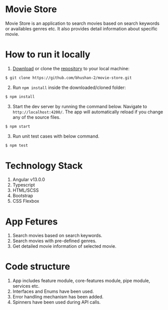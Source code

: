 # Movie Store

Movie Store is an application to search movies based on search keywords or availables genres etc. It also provides detail information about specific movie.

# How to run it locally
1. [Download](https://github.com/bhushan-2/movie-store/archive/refs/heads/main.zip) or clone the [repository](https://github.com/bhushan-2/movie-store.git) to your local machine:
```bash
$ git clone https://github.com/bhushan-2/movie-store.git
```

2. Run `npm install` inside the downloaded/cloned folder:
```bash
$ npm install
```

3. Start the dev server by running the command below. Navigate to `http://localhost:4200/`. The app will automatically reload if you change any of the source files.
```bash
$ npm start
```

3. Run unit test cases with below command.
```bash
$ npm test
```

# Technology Stack
1. Angular v13.0.0
2. Typescript
3. HTML/SCSS
4. Bootstrap
5. CSS Flexbox

# App Fetures
1. Search movies based on search keywords.
2. Search movies with pre-defined genres.
3. Get detailed movie information of selected movie.

# Code structure
1. App includes feature module, core-features module, pipe module, services etc.
2. Interfaces and Enums have been used.
3. Error handling mechanism has been added.
4. Spinners have been used during API calls.
